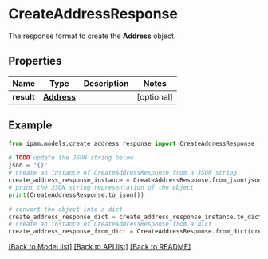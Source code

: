 # CreateAddressResponse

The response format to create the __Address__ object.

## Properties

Name | Type | Description | Notes
------------ | ------------- | ------------- | -------------
**result** | [**Address**](Address.md) |  | [optional] 

## Example

```python
from ipam.models.create_address_response import CreateAddressResponse

# TODO update the JSON string below
json = "{}"
# create an instance of CreateAddressResponse from a JSON string
create_address_response_instance = CreateAddressResponse.from_json(json)
# print the JSON string representation of the object
print(CreateAddressResponse.to_json())

# convert the object into a dict
create_address_response_dict = create_address_response_instance.to_dict()
# create an instance of CreateAddressResponse from a dict
create_address_response_from_dict = CreateAddressResponse.from_dict(create_address_response_dict)
```
[[Back to Model list]](../README.md#documentation-for-models) [[Back to API list]](../README.md#documentation-for-api-endpoints) [[Back to README]](../README.md)


